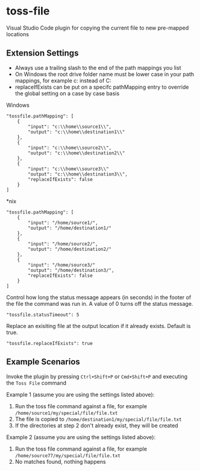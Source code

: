 # toss-file

Visual Studio Code plugin for copying the current file to new pre-mapped locations

## Extension Settings

- Always use a trailing slash to the end of the path mappings you list
- On Windows the root drive folder name must be lower case in your path mappings, for example c: instead of C:
- replaceIfExists can be put on a specifc pathMapping entry to override the global setting on a case by case basis

Windows
```
"tossfile.pathMapping": [
    {
        "input": "c:\\home\\source1\\",
        "output": "c:\\home\\destination1\\"
    },
    {
        "input": "c:\\home\\source2\\",
        "output": "c:\\home\\destination2\\"
    },
    {
        "input": "c:\\home\\source3\\"
        "output": "c:\\home\\destination3\\",
        "replaceIfExists": false
    }
]
```

*nix
```
"tossfile.pathMapping": [
    {
        "input": "/home/source1/",
        "output": "/home/destination1/"
    },
    {
        "input": "/home/source2/",
        "output": "/home/destination2/"
    },
    {
        "input": "/home/source3/"
        "output": "/home/destination3/",
        "replaceIfExists": false
    }
]
```

Control how long the status message appears (in seconds) in the footer of the file the command was run in. A value of 0 turns off the status message.
```
"tossfile.statusTimeout": 5
```

Replace an exisiting file at the output location if it already exists. Default is true.
```
"tossfile.replaceIfExists": true
```

## Example Scenarios

Invoke the plugin by pressing `Ctrl+Shift+P` or `Cmd+Shift+P` and executing the `Toss File` command

Example 1 (assume you are using the settings listed above):

1. Run the toss file command against a file, for example `/home/source1/my/special/file/file.txt`
2. The file is copied to `/home/destination1/my/special/file/file.txt`
3. If the directories at step 2 don't already exist, they will be created

Example 2 (assume you are using the settings listed above):

1. Run the toss file command against a file, for example `/home/source77/my/special/file/file.txt`
2. No matches found, nothing happens
